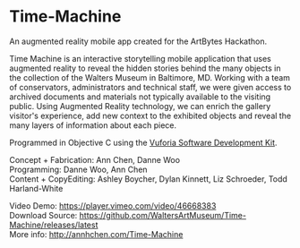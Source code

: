 # Time-Machine
An augmented reality mobile app created for the ArtBytes Hackathon.

Time Machine is an interactive storytelling mobile application that uses augmented reality to reveal the hidden stories behind the many objects in the collection of the Walters Museum in Baltimore, MD. Working with a team of conservators, administrators and technical staff, we were given access to archived documents and materials not typically available to the visiting public. Using Augmented Reality technology, we can enrich the gallery visitor's experience, add new context to the exhibited objects and reveal the many layers of information about each piece.

Programmed in Objective C using the [Vuforia Software Development Kit](https://developer.qualcomm.com/mobile-development/add-advanced-features/augmented-reality-vuforia).

Concept + Fabrication: Ann Chen, Danne Woo  
Programming: Danne Woo, Ann Chen  
Content + CopyEditing: Ashley Boycher, Dylan Kinnett, Liz Schroeder, Todd Harland-White  

Video Demo: https://player.vimeo.com/video/46668383  
Download Source: https://github.com/WaltersArtMuseum/Time-Machine/releases/latest  
More info: http://annhchen.com/Time-Machine  
